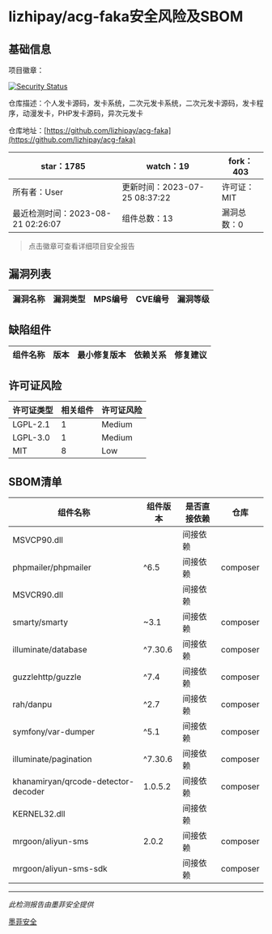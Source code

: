 # lizhipay/acg-faka安全风险及SBOM

## 基础信息

项目徽章：

[![Security Status](https://www.murphysec.com/platform3/v31/badge/1693328498231234560.svg)](https://www.murphysec.com/console/report/1693328498029907968/1693328498231234560)

仓库描述：个人发卡源码，发卡系统，二次元发卡系统，二次元发卡源码，发卡程序，动漫发卡，PHP发卡源码，异次元发卡

仓库地址：[https://github.com/lizhipay/acg-faka](https://github.com/lizhipay/acg-faka)

| star：1785 | watch：19 | fork：403 |
| ----------- | -------------- | ------------ |
| 所有者：User | 更新时间：2023-07-25 08:37:22 | 许可证：MIT |
| 最近检测时间：2023-08-21 02:26:07 | 组件总数：13 | 漏洞总数：0 |

> 点击徽章可查看详细项目安全报告



## 漏洞列表

| 漏洞名称 | 漏洞类型 | MPS编号 | CVE编号 | 漏洞等级 |
| ------- | ------ | ------- | ------ | ----- |





## 缺陷组件

| 组件名称 | 版本 | 最小修复版本 | 依赖关系 | 修复建议 |
| -------- | ---- | ------------ | -------- | -------- |





## 许可证风险

| 许可证类型 | 相关组件 | 许可证风险 |
| ---------- | -------- | ---------- |
|LGPL-2.1|1|Medium|
|LGPL-3.0|1|Medium|
|MIT|8|Low|




## SBOM清单

| 组件名称 | 组件版本 | 是否直接依赖 | 仓库 |
| -------- | -------- | ------------ | ---- |
|MSVCP90.dll||间接依赖||
|phpmailer/phpmailer|^6.5|间接依赖|composer|
|MSVCR90.dll||间接依赖||
|smarty/smarty|~3.1|间接依赖|composer|
|illuminate/database|^7.30.6|间接依赖|composer|
|guzzlehttp/guzzle|^7.4|间接依赖|composer|
|rah/danpu|^2.7|间接依赖|composer|
|symfony/var-dumper|^5.1|间接依赖|composer|
|illuminate/pagination|^7.30.6|间接依赖|composer|
|khanamiryan/qrcode-detector-decoder|1.0.5.2|间接依赖|composer|
|KERNEL32.dll||间接依赖||
|mrgoon/aliyun-sms|2.0.2|间接依赖|composer|
|mrgoon/aliyun-sms-sdk||间接依赖|composer|


------

*此检测报告由墨菲安全提供*

[墨菲安全](www.murphysec.com)